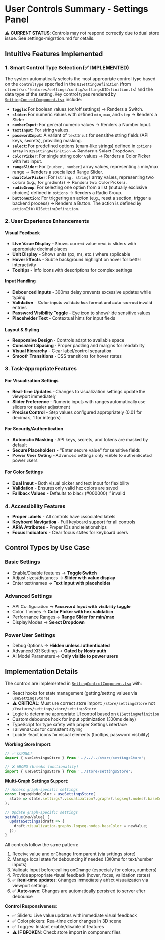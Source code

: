 # User Controls Summary - Settings Panel

⚠️ **CURRENT STATUS**: Controls may not respond correctly due to dual store issue. See settings-migration.md for details.

## Intuitive Features Implemented

### 1. **Smart Control Type Selection** (✅ IMPLEMENTED)
The system automatically selects the most appropriate control type based on the `controlType` specified in the `UISettingDefinition` (from [`client/src/features/settings/config/settingsUIDefinition.ts`](../../client/src/features/settings/config/settingsUIDefinition.ts)) and the data type of the setting. Key control types rendered by [`SettingControlComponent.tsx`](../../client/src/features/settings/components/SettingControlComponent.tsx) include:

-   **`toggle`**: For boolean values (on/off settings) -> Renders a Switch.
-   **`slider`**: For numeric values with defined `min`, `max`, and `step` -> Renders a Slider.
-   **`numberInput`**: For general numeric values -> Renders a Number Input.
-   **`textInput`**: For string values.
-   **`passwordInput`**: A variant of `textInput` for sensitive string fields (API keys, secrets), providing masking.
-   **`select`**: For predefined options (enum-like strings) defined in `options` array in `UISettingDefinition` -> Renders a Select Dropdown.
-   **`colorPicker`**: For single string color values -> Renders a Color Picker with hex input.
-   **`rangeSlider`**: For `[number, number]` array values, representing a min/max range -> Renders a specialized Range Slider.
-   **`dualColorPicker`**: For `[string, string]` array values, representing two colors (e.g., for gradients) -> Renders two Color Pickers.
-   **`radioGroup`**: For selecting one option from a list (mutually exclusive choices) defined in `options` -> Renders a Radio Group.
-   **`buttonAction`**: For triggering an action (e.g., reset a section, trigger a backend process) -> Renders a Button. The action is defined by `actionId` in `UISettingDefinition`.

### 2. **User Experience Enhancements**

#### Visual Feedback
- **Live Value Display** - Shows current value next to sliders with appropriate decimal places
- **Unit Display** - Shows units (px, ms, etc.) where applicable
- **Hover Effects** - Subtle background highlight on hover for better interactivity
- **Tooltips** - Info icons with descriptions for complex settings

#### Input Handling
- **Debounced Inputs** - 300ms delay prevents excessive updates while typing
- **Validation** - Color inputs validate hex format and auto-correct invalid entries
- **Password Visibility Toggle** - Eye icon to show/hide sensitive values
- **Placeholder Text** - Contextual hints for input fields

#### Layout & Styling
- **Responsive Design** - Controls adapt to available space
- **Consistent Spacing** - Proper padding and margins for readability
- **Visual Hierarchy** - Clear label/control separation
- **Smooth Transitions** - CSS transitions for hover states

### 3. **Task-Appropriate Features**

#### For Visualization Settings
- **Real-time Updates** - Changes to visualization settings update the viewport immediately
- **Slider Preference** - Numeric inputs with ranges automatically use sliders for easier adjustment
- **Precise Control** - Step values configured appropriately (0.01 for decimals, 1 for integers)

#### For Security/Authentication
- **Automatic Masking** - API keys, secrets, and tokens are masked by default
- **Secure Placeholders** - "Enter secure value" for sensitive fields
- **Power User Gating** - Advanced settings only visible to authenticated power users

#### For Color Settings
- **Dual Input** - Both visual picker and text input for flexibility
- **Validation** - Ensures only valid hex colors are saved
- **Fallback Values** - Defaults to black (#000000) if invalid

### 4. **Accessibility Features**
- **Proper Labels** - All controls have associated labels
- **Keyboard Navigation** - Full keyboard support for all controls
- **ARIA Attributes** - Proper IDs and relationships
- **Focus Indicators** - Clear focus states for keyboard users

## Control Types by Use Case

### Basic Settings
- Enable/Disable features → **Toggle Switch**
- Adjust sizes/distances → **Slider with value display**
- Enter text/names → **Text Input with placeholder**

### Advanced Settings
- API Configuration → **Password Input with visibility toggle**
- Color Themes → **Color Picker with hex validation**
- Performance Ranges → **Range Slider for min/max**
- Display Modes → **Select Dropdown**

### Power User Settings
- Debug Options → **Hidden unless authenticated**
- Advanced XR Settings → **Gated by Nostr auth**
- AI Model Parameters → **Only visible to power users**

## Implementation Details

The controls are implemented in [`SettingControlComponent.tsx`](../../client/src/features/settings/components/SettingControlComponent.tsx) with:
- React hooks for state management (getting/setting values via `useSettingsStore`)
- ⚠️ **CRITICAL**: Must use correct store import: `/store/settingsStore` not `/features/settings/store/settingsStore`
- Logic to determine appropriate UI control based on `UISettingDefinition`
- Custom debounce hook for input optimization (300ms delay)
- TypeScript for type safety with proper Settings interface
- Tailwind CSS for consistent styling
- Lucide React icons for visual elements (tooltips, password visibility)

**Working Store Import**:
```typescript
// ✅ CORRECT
import { useSettingsStore } from '../../../store/settingsStore';

// ❌ WRONG (breaks functionality)
import { useSettingsStore } from '../store/settingsStore';
```

**Multi-Graph Settings Support**:
```typescript
// Access graph-specific settings
const logseqNodeColor = useSettingsStore(
  state => state.settings?.visualization?.graphs?.logseq?.nodes?.baseColor
);

// Update graph-specific settings
setValue(newValue) {
  updateSettings(draft => {
    draft.visualization.graphs.logseq.nodes.baseColor = newValue;
  });
}
```

All controls follow the same pattern:
1. Receive value and onChange from parent (via settings store)
2. Manage local state for debouncing if needed (300ms for text/number inputs)
3. Validate input before calling onChange (especially for colors, numbers)
4. Provide appropriate visual feedback (hover, focus, validation states)
5. ✅ **Real-time updates**: Changes immediately affect visualization via viewport settings
6. ✅ **Auto-save**: Changes are automatically persisted to server after debounce

**Control Responsiveness**:
- ✅ Sliders: Live value updates with immediate visual feedback
- ✅ Color pickers: Real-time color changes in 3D scene  
- ✅ Toggles: Instant enable/disable of features
- ⚠️ **IF BROKEN**: Check store import in component files